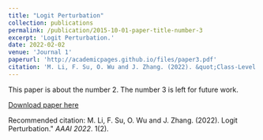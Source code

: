 ```yaml
---
title: "Logit Perturbation"
collection: publications
permalink: /publication/2015-10-01-paper-title-number-3
excerpt: 'Logit Perturbation.'
date: 2022-02-02
venue: 'Journal 1'
paperurl: 'http://academicpages.github.io/files/paper3.pdf'
citation: 'M. Li, F. Su, O. Wu and J. Zhang. (2022). &quot;Class-Level Logit Perturbation.&quot; <i>AAAI 2022</i>. 1(2).'
---
```

This paper is about the number 2. The number 3 is left for future work.

[Download paper here](http://academicpages.github.io/files/paper3.pdf)

Recommended citation: M. Li, F. Su, O. Wu and J. Zhang. (2022). Logit Perturbation." <i>AAAI 2022</i>. 1(2).
